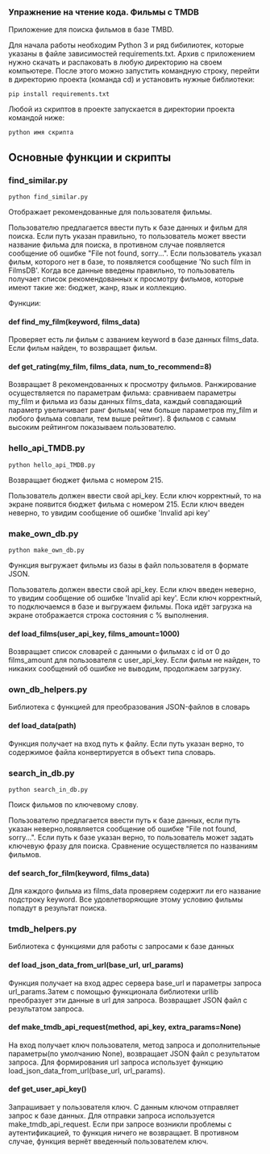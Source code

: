 ### Упражнение на чтение кода. Фильмы с TMDB

Приложение для поиска фильмов в базе TMBD. 

Для начала работы необходим Python 3 и ряд бибилиотек, которые указаны в файле зависимостей requirements.txt. 
Архив с приложением нужно скачать и распаковать в любую директорию на своем компьютере. После этого можно запустить командную строку, перейти в директорию проекта (команда cd) и установить нужные библиотеки:

```
pip install requirements.txt
```

Любой из скриптов в проекте запускается в директории проекта командой ниже:
```
python имя скрипта
```


## Основные функции и скрипты

### find_similar.py

```
python find_similar.py
```
Отображает рекомендованные для пользователя фильмы.

Пользователю предлагается ввести путь к базе данных и фильм для поиска.
Если путь указан правильно, то пользователь может ввести название фильма для поиска, в противном случае появляется сообщение об ошибке "File not found, sorry...".
Если пользователь указал фильм, которого нет в базе, то появляется сообщение 'No such film in FilmsDB'.
Когда все данные введены правильно, то пользователь получает список рекомендованных к просмотру фильмов, которые имеют такие же: бюджет, жанр, язык и коллекцию.

Функции:

#### def find_my_film(keyword, films_data)

Проверяет есть ли фильм с азванием keyword в базе данных films_data. 
Если фильм найден, то возвращает фильм.

#### def get_rating(my_film, films_data, num_to_recommend=8)

Возвращает 8 рекомендованных к просмотру фильмов. Ранжирование осуществляется по параметрам фильма: сравниваем параметры my_film и фильма из базы данных films_data,
каждый совпадающий параметр увеличивает ранг фильма( чем больше параметров my_film и любого фильма совпали, тем выше рейтинг). 8 фильмов с самым высоким рейтингом
показываем пользователю.

### hello_api_TMDB.py
```
python hello_api_TMDB.py

```
Возвращает бюджет фильма с номером 215.

Пользователь должен ввести свой api_key. Если ключ корректный, то на экране появится бюджет фильма с номером 215.
Если ключ введен неверно, то увидим сообщение об ошибке 'Invalid api key'

### make_own_db.py
```
python make_own_db.py
```

Функция выгружает фильмы из базы в файл пользователя в формате JSON.

Пользователь должен ввести свой api_key.
Если ключ введен неверно, то увидим сообщение об ошибке 'Invalid api key'.
Если ключ корректный, то подключаемся в базе и выгружаем фильмы. 
Пока идёт загрузка на экране отображается строка состояния с % выполнения.

#### def load_films(user_api_key, films_amount=1000)

Возвращает список словарей с данными о фильмах с id от 0 до films_amount для пользователя с user_api_key. 
Если фильм не найден, то никаких сообщений об ошибке не выводим, продолжаем загрузку.


### own_db_helpers.py

Библиотека с функцией для преобразования JSON-файлов в словарь

#### def load_data(path)

Функция получает на вход путь к файлу. Если путь указан верно, то содержимое файла конвертируется в объект типа словарь.


### search_in_db.py

```
python search_in_db.py
```

Поиск фильмов по ключевому слову. 

Пользователю предлагается ввести путь к базе данных, если путь указан неверно,появляется сообщение об ошибке "File not found, sorry...".
Если путь к базе указан верно, то пользователь может задать ключевую фразу для поиска. Сравнение осуществляется по названиям фильмов.

#### def search_for_film(keyword, films_data)

Для каждого фильма из films_data проверяем содержит ли его название подстроку keyword.
Все удовлетворяющие этому условию фильмы попадут в результат поиска.

### tmdb_helpers.py

Библиотека с функциями для работы с запросами к базе данных

#### def load_json_data_from_url(base_url, url_params)

Функция получает на вход адрес сервера base_url и параметры запроса url_params.Затем с помощью функционала библиотеки urllib преобразует 
эти данные в url для запроса. 
Возвращает JSON файл с результатом запроса.


#### def make_tmdb_api_request(method, api_key, extra_params=None)

На вход получает ключ пользователя, метод запроса и дополнительные параметры(по умолчанию None), возвращает JSON файл с результатом запроса.
Для формирования url запроса использует функцию load_json_data_from_url(base_url, url_params).

#### def get_user_api_key()

Запрашивает у пользователя ключ. С данным ключом отправляет запрос к базе данных. Для отправки запроса используется make_tmdb_api_request.
Если при запросе возникли проблемы с аутентификацией, то функция ничего не возвращает. 
В противном случае, функция вернёт введенный пользователем ключ.
























